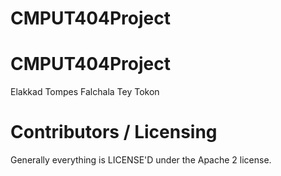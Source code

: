 # CMPUT404Project

CMPUT404Project
=============================

Elakkad
Tompes
Falchala
Tey
Tokon

Contributors / Licensing
========================

Generally everything is LICENSE'D under the Apache 2 license.
